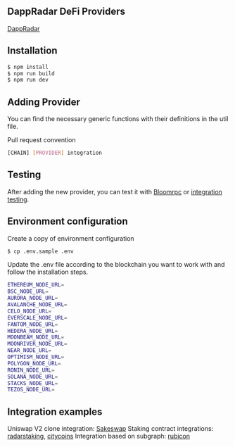 ## DappRadar DeFi Providers

[DappRadar](https://dappradar.com/)

## Installation

```bash
$ npm install
$ npm run build
$ npm run dev
```

## Adding Provider

You can find the necessary generic functions with their definitions in the util file.

Pull request convention

```bash
[CHAIN] [PROVIDER] integration
```

## Testing

After adding the new provider, you can test it with [Bloomrpc](https://github.com/bloomrpc/bloomrpc) or [integration testing](https://github.com/dappradar/dappradar-defi-providers/blob/master/src/factory/factory.spec.ts).

## Environment configuration

Create a copy of environment configuration

```bash
$ cp .env.sample .env
```

Update the .env file according to the blockchain you want to work with and follow the installation steps.

```bash
ETHEREUM_NODE_URL=
BSC_NODE_URL=
AURORA_NODE_URL=
AVALANCHE_NODE_URL=
CELO_NODE_URL=
EVERSCALE_NODE_URL=
FANTOM_NODE_URL=
HEDERA_NODE_URL=
MOONBEAM_NODE_URL=
MOONRIVER_NODE_URL=
NEAR_NODE_URL=
OPTIMISM_NODE_URL=
POLYGON_NODE_URL=
RONIN_NODE_URL=
SOLANA_NODE_URL=
STACKS_NODE_URL=
TEZOS_NODE_URL=
```

## Integration examples

Uniswap V2 clone integration: [Sakeswap](https://github.com/dappradar/dappradar-defi-providers/tree/master/src/factory/providers/ethereum/sakeswap)
Staking contract integrations: [radarstaking](https://github.com/dappradar/dappradar-defi-providers/tree/master/src/factory/providers/ethereum/radarstaking), [citycoins](https://github.com/dappradar/dappradar-defi-providers/tree/master/src/factory/providers/stacks/citycoins)
Integration based on subgraph: [rubicon](https://github.com/dappradar/dappradar-defi-providers/tree/master/src/factory/providers/optimism/rubicon)

